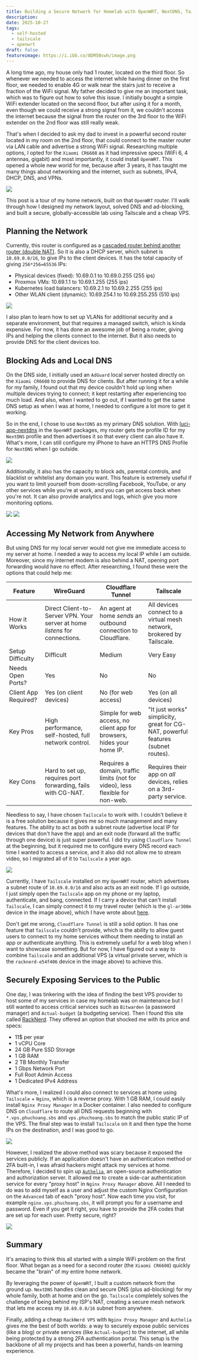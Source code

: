 ```yaml
---
title: Building a Secure Network for Homelab with OpenWRT, NextDNS, Tailscale, and a VPS
description:
date: 2025-10-27
tags:
  - self-hosted
  - tailscale
  - openwrt
draft: false
featureimage: https://i.ibb.co/8DM5Bswh/image.png
---
```

A long time ago, my house only had 1 router, located on the third floor. So whenever we needed to access the internet while having dinner on the first floor, we needed to enable 4G or walk near the stairs just to receive a fraction of the WiFi signal. My father decided to give me an important task, which was to figure out how to solve this issue. I initially bought a simple WiFi extender located on the second floor, but after using it for a month, even though we could receive a strong signal from it, we couldn't access the internet because the signal from the router on the 3rd floor to the WiFi extender on the 2nd floor was still really weak.

That's when I decided to ask my dad to invest in a powerful second router located in my room on the 2nd floor, that could connect to the master router via LAN cable and advertise a strong WiFi signal. Researching multiple options, I opted for the `Xiaomi CR6608` as it had impressive specs (WiFi 6, 4 antennas, gigabit) and most importantly, it could install `OpenWRT`. This opened a whole new world for me, because after 3 years, it has taught me many things about networking and the internet, such as subnets, IPv4, DHCP, DNS, and VPNs.

![](https://i.ibb.co/7JgG4FP6/image.png)

This post is a tour of my home network, built on that `OpenWRT` router. I'll walk through how I designed my network layout, solved DNS and ad-blocking, and built a secure, globally-accessible lab using Tailscale and a cheap VPS.


## Planning the Network
Currently, this router is configured as a [cascaded router behind another router (double NAT)](https://openwrt.org/docs/guide-user/network/switch_router_gateway_and_nat#openwrt_as_cascaded_router_behind_another_router_double_nat). So it is also a DHCP server, which subnet is `10.69.0.0/16`, to give IPs to the client devices. It has the total capacity of giving `256*256=65536` IPs:
- Physical devices (fixed): 10.69.0.1 to 10.69.0.255 (255 ips)
- Proxmox VMs: 10.69.1.1 to 10.69.1.255 (255 ips)
- Kubernetes load balancers: 10.69.2.1 to 10.69.2.255 (255 ips)
- Other WLAN client (dynamic): 10.69.254.1 to 10.69.255.255 (510 ips)

![](https://i.ibb.co/DP4jbkXw/image.png)

I also plan to learn how to set up VLANs for additional security and a separate environment, but that requires a managed switch, which is kinda expensive. For now, it has done an awesome job of being a router, giving IPs and helping the clients connect to the internet. But it also needs to provide DNS for the client devices too.

## Blocking Ads and Local DNS
On the DNS side, I initially used an `AdGuard` local server hosted directly on the `Xiaomi CR6608` to provide DNS for clients. But after running it for a while for my family, I found out that my device couldn't hold up long when multiple devices trying to connect; it kept restarting after experiencing too much load. And also, when I wanted to go out, if I wanted to get the same DNS setup as when I was at home, I needed to configure a lot more to get it working.

So in the end, I chose to use `NextDNS` as my primary DNS solution. With [luci-app-nextdns](https://github.com/nextdns/nextdns/wiki/OpenWRT) in the `OpenWRT` packages, my router gets the profile ID for my `NextDNS` profile and then advertises it so that every client can also have it. What's more, I can still configure my iPhone to have an HTTPS DNS Profile for `NextDNS` when I go outside.

![](https://i.ibb.co/Qjbs3PVs/image.png)

Additionally, it also has the capacity to block ads, parental controls, and blacklist or whitelist any domain you want. This feature is extremely useful if you want to limit yourself from doom-scrolling Facebook, YouTube, or any other services while you're at work, and you can get access back when you're not. It can also provide analytics and logs, which give you more monitoring options.

![](https://i.ibb.co/kgSGh2Zs/image.png)
![](https://i.ibb.co/TDNS8ZGR/image.png)


## Accessing My Network from Anywhere
But using DNS for my local server would not give me immediate access to my server at home. I needed a way to access my local IP while I am outside. Moreover, since my internet modem is also behind a NAT, opening port forwarding would have no effect. After researching, I found these were the options that could help me:

|Feature|WireGuard|Cloudflare Tunnel|Tailscale|
|---|---|---|---|
|How it Works|Direct Client-to-Server VPN. Your server at home _listens_ for connections.|An agent at home _sends_ an outbound connection to Cloudflare.|All devices connect to a virtual mesh network, brokered by Tailscale.|
|Setup Difficulty|Difficult|Medium|Very Easy|
|Needs Open Ports?|Yes|No|No|
|Client App Required?|Yes (on client devices)|No (for web access)|Yes (on all devices)|
|Key Pros|High performance, self-hosted, full network control.|Simple for web access, no client app for browsers, hides your home IP.|"It just works" simplicity, great for CG-NAT, powerful features (subnet routes).|
|Key Cons|Hard to set up, requires port forwarding, fails with CG-NAT.|Requires a domain, traffic limits (not for video), less flexible for non-web.|Requires their app on _all_ devices, relies on a 3rd-party service.|

Needless to say, I have chosen `Tailscale` to work with. I couldn't believe it is a free solution because it gives me so much management and many features. The ability to act as both a subnet route (advertise local IP for devices that don't have the app) and an exit node (forward all the traffic through one device) is just super powerful. I did try using `Cloudflare Tunnel` at the beginning, but it required me to configure every DNS record each time I wanted to access a service, and it also did not allow me to stream video, so I migrated all of it to `Tailscale` a year ago.

![](https://i.ibb.co/8DM5Bswh/image.png)

Currently, I have `Tailscale` installed on my `OpenWRT` router, which advertises a subnet route of `10.69.0.0/16` and also acts as an exit node. If I go outside, I just simply open the `Tailscale` app on my phone or my laptop, authenticate, and bang, connected. If I carry a device that can't install `Tailscale`, I can simply connect it to my travel router (which is the `gl-ar300m` device in the image above), which I have wrote about [here](https://phuchoang.sbs/posts/self-hosted-travel-router/).

Don't get me wrong, `Cloudflare Tunnel` is still a solid option. It has one feature that `Tailscale` couldn't provide, which is the ability to allow guest users to connect to my home services without them needing to install an app or authenticate anything. This is extremely useful for a web blog when I want to showcase something. But for now, I have figured out a way to combine `Tailscale` and an additional VPS (a virtual private server, which is the `racknerd-e54f406` device in the image above) to achieve this.

## Securely Exposing Services to the Public
One day, I was tinkering with the idea of finding the best VPS provider to host some of my services in case my homelab was on maintenance but I still wanted to access critical services such as `Bitwarden` (a password manager) and `Actual-budget` (a budgeting service). Then I found this site called [RackNerd](https://www.racknerd.com/). They offered an option that shocked me with its price and specs:
- 11$ per year
- 1 vCPU Core
- 24 GB Pure SSD Storage
- 1 GB RAM
- 2 TB Monthly Transfer
- 1 Gbps Network Port
- Full Root Admin Access
- 1 Dedicated IPv4 Address

What's more, I realized I could also connect to services at home using `Tailscale` + `Nginx`, which is a reverse proxy. With 1 GB RAM, I could easily install `Nginx Proxy Manager` in a Docker container. I also needed to configure DNS on `Cloudflare` to route all DNS requests beginning with `*.vps.phuchoang.sbs` and `vps.phuchoang.sbs` to match the public static IP of the VPS. The final step was to install `Tailscale` on it and then type the home IPs on the destination, and I was good to go.

![](https://i.ibb.co/nNWqDvzh/image.png)

However, I realized the above method was scary because it exposed the services publicly. If an application doesn't have an authentication method or 2FA built-in, I was afraid hackers might attack my services at home. Therefore, I decided to spin up [`Authelia`](https://www.google.com/search?q=%5Bhttps://www.authelia.com/overview/authentication/introduction/%5D\(https://www.authelia.com/overview/authentication/introduction/\)&authuser=2), an open-source authentication and authorization server. It allowed me to create a side-car authentication service for every "proxy host" in `Nginx Proxy Manager` above. All I needed to do was to add myself as a user and adjust the custom Nginx Configuration on the `Advanced` tab of each "proxy host". Now each time you visit, for example `nginx.vps.phuchoang.sbs`, it will prompt you for a username and password. Even if you get it right, you have to provide the 2FA codes that are set up for each user. Pretty secure, right?

![](https://i.ibb.co/bgpmXzyY/image.png)

## Summary
It's amazing to think this all started with a simple WiFi problem on the first floor. What began as a need for a second router (the `Xiaomi CR6608`) quickly became the "brain" of my entire home network.

By leveraging the power of `OpenWRT`, I built a custom network from the ground up. `NextDNS` handles clean and secure DNS (plus ad-blocking) for my whole family, both at home and on the go. `Tailscale` completely solves the challenge of being behind my ISP's NAT, creating a secure mesh network that lets me access my `10.69.0.0/16` subnet from anywhere.

Finally, adding a cheap `RackNerd VPS` with `Nginx Proxy Manager` and `Authelia` gives me the best of both worlds: a way to securely expose public services (like a blog) or private services (like `Actual-budget`) to the internet, all while being protected by a strong 2FA authentication portal. This setup is the backbone of all my projects and has been a powerful, hands-on learning experience.